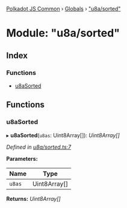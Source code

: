 [Polkadot JS Common](../README.md) › [Globals](../globals.md) › ["u8a/sorted"](_u8a_sorted_.md)

# Module: "u8a/sorted"

## Index

### Functions

* [u8aSorted](_u8a_sorted_.md#u8asorted)

## Functions

###  u8aSorted

▸ **u8aSorted**(`u8as`: Uint8Array[]): *Uint8Array[]*

*Defined in [u8a/sorted.ts:7](https://github.com/polkadot-js/common/blob/0f45b7fb/packages/util/src/u8a/sorted.ts#L7)*

**Parameters:**

Name | Type |
------ | ------ |
`u8as` | Uint8Array[] |

**Returns:** *Uint8Array[]*
